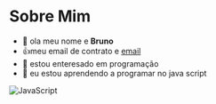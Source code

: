 # Sobre Mim

- 👋 ola meu nome e **Bruno**
-  :+1:meu email de contrato e [email](bruno.albergoni@escola.pr.gov.br)
- 👀 estou enteresado em programação
- 🌱 eu estou aprendendo a programar no java script

![JavaScript](https://img.shields.io/badge/javascript-%23323330.svg?style=for-the-badge&logo=javascript&logoColor=%23F7DF1E)
